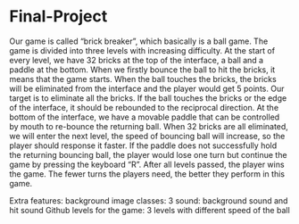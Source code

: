 # Final-Project

Our game is called “brick breaker”, which basically is a ball game. The game is divided into three levels with increasing difficulty. At the start of every level, we have 32 bricks at the top of the interface, a ball and a paddle at the bottom. When we firstly bounce the ball to hit the bricks, it means that the game starts. When the ball touches the bricks, the bricks will be eliminated from the interface and the player would get 5 points. Our target is to eliminate all the bricks. If the ball touches the bricks or the edge of the interface, it should be rebounded to the reciprocal direction. At the bottom of the interface, we have a movable paddle that can be controlled by mouth to re-bounce the returning ball. When 32 bricks are all eliminated, we will enter the next level, the speed of bouncing ball will increase, so the player should response it faster. If the paddle does not successfully hold the returning bouncing ball, the player would lose one turn but continue the game by pressing the keyboard “R”. After all levels passed, the player wins the game. The fewer turns the players need, the better they perform in this game.

Extra features:
background image
classes: 3
sound: background sound and hit sound
Github
levels for the game: 3 levels with different speed of the ball
